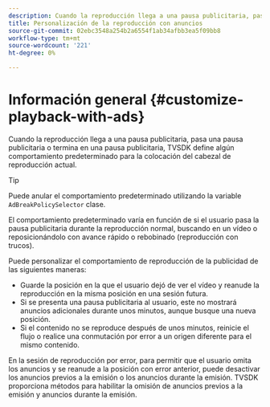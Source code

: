 ```yaml
---
description: Cuando la reproducción llega a una pausa publicitaria, pasa una pausa publicitaria o termina en una pausa publicitaria, TVSDK define algún comportamiento predeterminado para la colocación del cabezal de reproducción actual.
title: Personalización de la reproducción con anuncios
source-git-commit: 02ebc3548a254b2a6554f1ab34afbb3ea5f09bb8
workflow-type: tm+mt
source-wordcount: '221'
ht-degree: 0%

---
```


# Información general {#customize-playback-with-ads}

Cuando la reproducción llega a una pausa publicitaria, pasa una pausa publicitaria o termina en una pausa publicitaria, TVSDK define algún comportamiento predeterminado para la colocación del cabezal de reproducción actual.

>[!TIP]
>
>Puede anular el comportamiento predeterminado utilizando la variable `AdBreakPolicySelector` clase.

El comportamiento predeterminado varía en función de si el usuario pasa la pausa publicitaria durante la reproducción normal, buscando en un vídeo o reposicionándolo con avance rápido o rebobinado (reproducción con trucos).

Puede personalizar el comportamiento de reproducción de la publicidad de las siguientes maneras:

* Guarde la posición en la que el usuario dejó de ver el vídeo y reanude la reproducción en la misma posición en una sesión futura.
* Si se presenta una pausa publicitaria al usuario, este no mostrará anuncios adicionales durante unos minutos, aunque busque una nueva posición.
* Si el contenido no se reproduce después de unos minutos, reinicie el flujo o realice una conmutación por error a un origen diferente para el mismo contenido.

En la sesión de reproducción por error, para permitir que el usuario omita los anuncios y se reanude a la posición con error anterior, puede desactivar los anuncios previos a la emisión o los anuncios durante la emisión. TVSDK proporciona métodos para habilitar la omisión de anuncios previos a la emisión y anuncios durante la emisión.

